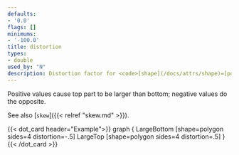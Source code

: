 ```yaml
---
defaults:
- '0.0'
flags: []
minimums:
- '-100.0'
title: distortion
types:
- double
used_by: "N"
description: Distortion factor for <code>[shape](/docs/attrs/shape)=[polygon](/doc/info/shapes.html#polygon)</code>
---
```


Positive values cause top part to be larger than bottom; negative values do
the opposite.

See also [`skew`]({{< relref "skew.md" >}}).

{{< dot_card header="Example">}}
graph {
  LargeBottom [shape=polygon sides=4 distortion=-.5]
  LargeTop    [shape=polygon sides=4 distortion=.5]
}
{{< /dot_card >}}
